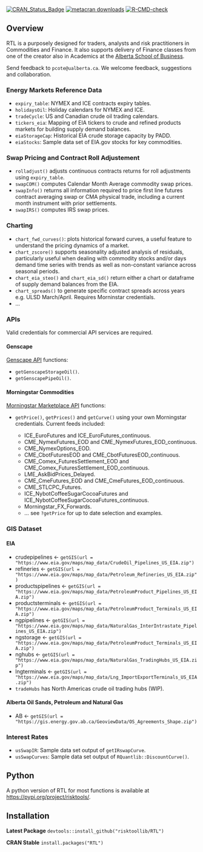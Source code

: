 
<!-- README.md is generated from README.Rmd. Please edit that file -->
<!-- badges: start -->

[![CRAN_Status_Badge](https://www.r-pkg.org/badges/version/RTL)](https://cran.r-project.org/package=RTL)
[![metacran
downloads](https://cranlogs.r-pkg.org/badges/RTL)](https://cran.r-project.org/package=RTL)
[![R-CMD-check](https://github.com/risktoollib/RTL/workflows/R-CMD-check/badge.svg)](https://github.com/risktoollib/RTL/actions)
<!-- badges: end -->

## Overview

RTL is a purposely designed for traders, analysts and risk practitioners
in Commodities and Finance. It also supports delivery of Finance classes
from one of the creator also in Academics at the [Alberta School of
Business](https://www.ualberta.ca/en/business/index.html).

Send feedback to `pcote@ualberta.ca`. We welcome feedback, suggestions
and collaboration.

### Energy Markets Reference Data

- `expiry_table`: NYMEX and ICE contracts expiry tables.
- `holidaysOil`: Holiday calendars for NYMEX and ICE.
- `tradeCycle`: US and Canadian crude oil trading calendars.
- `tickers_eia`: Mapping of EIA tickers to crude and refined products
  markets for building supply demand balances.
- `eiaStorageCap`: Historical EIA crude storage capacity by PADD.
- `eiaStocks`: Sample data set of EIA.gov stocks for key commodities.

### Swap Pricing and Contract Roll Adjustement

- `rolladjust()` adjusts continuous contracts returns for roll
  adjustments using `expiry_table`.
- `swapCOM()` computes Calendar Month Average commodity swap prices.
- `swapInfo()` returns all information required to price first line
  futures contract averaging swap or CMA physical trade, including a
  current month instrument with prior settlements.
- `swapIRS()` computes IRS swap prices.

### Charting

- `chart_fwd_curves()`: plots historical forward curves, a useful
  feature to understand the pricing dynamics of a market.
- `chart_zscore()` supports seasonality adjusted analysis of residuals,
  particularly useful when dealing with commodity stocks and/or days
  demand time series with trends as well as non-constant variance across
  seasonal periods.
- `chart_eia_steo()` and `chart_eia_sd()` return either a chart or
  dataframe of supply demand balances from the EIA.
- `chart_spreads()` to generate specific contract spreads across years
  e.g. ULSD March/April. Requires Morninstar credentials.
- …

### APIs

Valid credentials for commercial API services are required.

#### Genscape

[Genscape API](https://developer.genscape.com/) functions:

- `getGenscapeStorageOil()`.
- `getGenscapePipeOil()`.

#### Morningstar Commodities

[Morningstar Marketplace
API](https://mp.morningstarcommodity.com/marketplace/) functions:

- `getPrice()`, `getPrices()` and `getCurve()` using your own
  Morningstar credentials. Current feeds included:

  - ICE_EuroFutures and ICE_EuroFutures_continuous.
  - CME_NymexFutures_EOD and CME_NymexFutures_EOD_continuous.
  - CME_NymexOptions_EOD.
  - CME_CbotFuturesEOD and CME_CbotFuturesEOD_continuous.
  - CME_Comex_FuturesSettlement_EOD and
    CME_Comex_FuturesSettlement_EOD_continuous.
  - LME_AskBidPrices_Delayed.
  - CME_CmeFutures_EOD and CME_CmeFutures_EOD_continuous.
  - CME_STLCPC_Futures.
  - ICE_NybotCoffeeSugarCocoaFutures and
    ICE_NybotCoffeeSugarCocoaFutures_continuous.
  - Morningstar_FX_Forwards.
  - … see `?getPrice` for up to date selection and examples.

### GIS Dataset

#### EIA

- crudepipelines \<-
  `getGIS(url = "https://www.eia.gov/maps/map_data/CrudeOil_Pipelines_US_EIA.zip")`
- refineries \<-
  `getGIS(url = "https://www.eia.gov/maps/map_data/Petroleum_Refineries_US_EIA.zip")`
- productspipelines \<-
  `getGIS(url = "https://www.eia.gov/maps/map_data/PetroleumProduct_Pipelines_US_EIA.zip")`
- productsterminals \<-
  `getGIS(url = "https://www.eia.gov/maps/map_data/PetroleumProduct_Terminals_US_EIA.zip")`
- ngpipelines \<-
  `getGIS(url = "https://www.eia.gov/maps/map_data/NaturalGas_InterIntrastate_Pipelines_US_EIA.zip")`
- ngstorage \<-
  `getGIS(url = "https://www.eia.gov/maps/map_data/PetroleumProduct_Terminals_US_EIA.zip")`
- nghubs \<-
  `getGIS(url = "https://www.eia.gov/maps/map_data/NaturalGas_TradingHubs_US_EIA.zip")`
- lngterminals \<-
  `getGIS(url = "https://www.eia.gov/maps/map_data/Lng_ImportExportTerminals_US_EIA.zip")`
- `tradeHubs` has North Americas crude oil trading hubs (WIP).

#### Alberta Oil Sands, Petroleum and Natural Gas

- AB \<-
  `getGIS(url = "https://gis.energy.gov.ab.ca/GeoviewData/OS_Agreements_Shape.zip")`

### Interest Rates

- `usSwapIR`: Sample data set output of `getIRswapCurve`.
- `usSwapCurves`: Sample data set output of
  `RQuantlib::DiscountCurve()`.

## Python

A python version of RTL for most functions is available at
<https://pypi.org/project/risktools/>.

## Installation

**Latest Package** `devtools::install_github("risktoollib/RTL")`

**CRAN Stable** `install.packages("RTL")`
